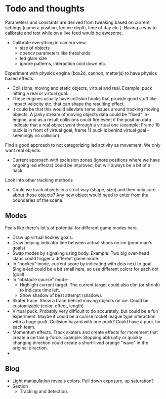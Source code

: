 # Todo and thoughts

Parameters and constants are derived from tweaking based on current settings (camera position, led ice depth, time of day etc.). Having a way to calibrate and test while on a live feed would be awesome.

- Calibrate everything in camera view
  - size of objects
  - opencv parameters like thresholds
  - led glare size
  - ignore patterns, interaction cool down etc.

Experiment with physics engine (box2d, cannon, matterjs) to have physics based effects.

- Collisions, moving and static objects, virtual and real. Example: puck hitting a real or virtual goal.
- These engines usually have collision hooks that provide good stuff like impact velocity etc. that can shape the resulting effect.
- It could be that this would alleviate some issues around tracking moving objects. A janky stream of moving objects data could be "fixed" in-engine, and as a result collisions could fire event if the position data indicate that a real object went through a virtual one (example: Frame 10 puck is in front of virtual goal, frame 11 puck is behind virtual goal - seemingly no collision).

Find a good approach to not categorizing led activity as movement. We only want real objects.

- Current approach with exclusion zones (ignore positions where we have ongoing led effects) could be improved, but will always be a bit of a hack.

Look into other tracking methods

- Could we track objects in a strict way (shape, size) and then only care about those objects? Any new object would need to enter from the boundaries of the scene.

## Modes

Feels like there's lot's of potential for different game modes here.

- Draw up virtual hockey goals.
- Draw helping indicator line between actual shoes on ice (poor man's goals)
- Swap modes by signaling using body. Example: Two big over-head claps could trigger a different game mode.
- In "hockey" mode, current score by indicating with dots next to goal. Single-led could be a bit small here, so use different colors for each dot (goal).
- In "obstacle course" mode-
  - Highlight current target. The current target could also dim (or shrink) to indicate time left.
  - Show shadow of best attempt (shadow).
- Skater trace. Show a trace behind moving objects on ice. Could be customizable (color, effect, length).
- Virtual puck. Probably very difficult to do accurately, but could be a fun experiment. Maybe it could be a coarse rocket league type interaction with a huge puck. Collision hazard with one puck? Could have a puck for each team.
- Momentum effects. Track skaters and create effects for movement that create a certain g-force. Example: Stopping abtruptly or quickly changing direction could create a short-lived orange "wave" in the original direction.
-

## Blog

- Light manipulation reveals colors. Pull down exposure, up saturation?
- Section
  - Tracking and detection.
